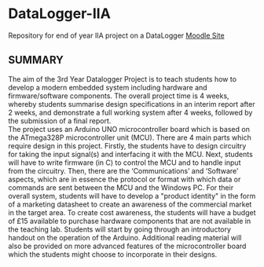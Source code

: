 # DataLogger-IIA
Repository for end of year IIA project on a DataLogger
[Moodle Site](https://teaching.eng.cam.ac.uk/content/engineering-tripos-part-iia-project-sf4-data-logger-2024-25)

## SUMMARY 
The aim of the 3rd Year Datalogger Project is to teach students how to develop a modern embedded 
system including hardware and firmware/software components.  The overall project time is 4 weeks, 
whereby students summarise design specifications in an interim report after 2 weeks, and 
demonstrate a full working system after 4 weeks, followed by the submission of a final report.  
The project uses an Arduino UNO microcontroller board which is based on the ATmega328P 
microcontroller unit (MCU). There are 4 main parts which require design in this project. Firstly, the 
students have to design circuitry for taking the input signal(s) and interfacing it with the MCU. Next, 
students will have to write firmware (in C) to control the MCU and to handle input from the circuitry. 
Then, there are the ‘Communications’ and ‘Software’ aspects, which are in essence the protocol or 
format with which data or commands are sent between the MCU and the Windows PC. For their 
overall system, students will have to develop a "product identity" in the form of a marketing datasheet 
to create an awareness of the commercial market in the target area. To create cost awareness, the 
students will have a budget of £15 available to purchase hardware components that are not available 
in the teaching lab. 
Students will start by going through an introductory handout on the operation of the Arduino. 
Additional reading material will also be provided on more advanced features of the microcontroller 
board which the students might choose to incorporate in their designs. 